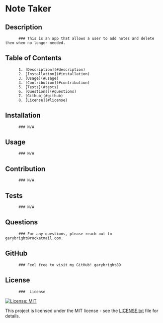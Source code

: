 # Note Taker
## Description
          ### This is an app that allows a user to add notes and delete them when no longer needed.
## Table of Contents
          1. [Description](#description)
          2. [Installation](#installation)
          3. [Usage](#usage)
          4. [Contribution](#contribution)
          5. [Tests](#tests)
          6. [Questions](#questions)
          7. [Github](#github)
          8. [License](#license)
## Installation
          ### N/A
## Usage
          ### N/A
## Contribution
          ### N/A
## Tests
          ### N/A
## Questions
          ### For any questions, please reach out to  garybright@rocketmail.com.
## GitHub
          ### Feel free to visit my GitHub! garybright89
## License
          ###  License
[![License: MIT](https://img.shields.io/badge/License-MIT-yellow.svg)](https://opensource.org/licenses/MIT)

This project is licensed under the MIT license - see the [LICENSE.txt](https://opensource.org/licenses/MIT) file for details.

